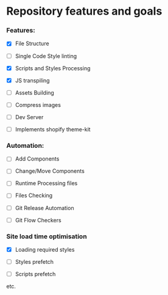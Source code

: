 # Repository features and goals

### Features:

- [X] File Structure

- [ ] Single Code Style linting

- [X] Scripts and Styles Processing

- [X] JS transpiling

- [ ] Assets Building

- [ ] Compress images

- [ ] Dev Server

- [ ] Implements shopify theme-kit



### Automation:

- [ ] Add Components

- [ ] Change/Move Components

- [ ] Runtime Processing files
  
- [ ] Files Checking 

- [ ] Git Release Automation

- [ ] Git Flow Checkers



### Site load time optimisation

- [X] Loading required styles

- [ ] Styles prefetch

- [ ] Scripts prefetch

etc.






